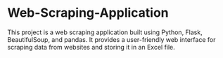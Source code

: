 # Web-Scraping-Application
This project is a web scraping application built using Python, Flask, BeautifulSoup, and pandas. It provides a user-friendly web interface for scraping data from websites and storing it in an Excel file.
